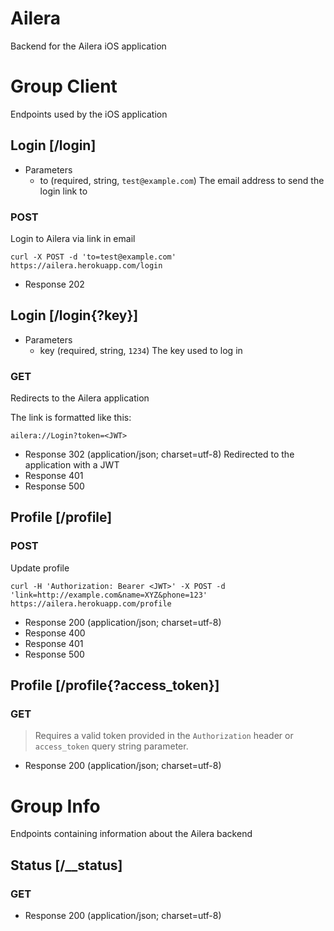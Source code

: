 # Ailera

Backend for the Ailera iOS application

# Group Client

Endpoints used by the iOS application

## Login [/login]

+ Parameters
  + to (required, string, `test@example.com`)
  The email address to send the login link to

### POST

Login to Ailera via link in email

```
curl -X POST -d 'to=test@example.com' https://ailera.herokuapp.com/login
```

+ Response 202

## Login [/login{?key}]

+ Parameters
  + key (required, string, `1234`)
  The key used to log in

### GET

Redirects to the Ailera application

The link is formatted like this:
```
ailera://Login?token=<JWT>
```

+ Response 302 (application/json; charset=utf-8)
  Redirected to the application with a JWT
+ Response 401
+ Response 500

## Profile [/profile]

### POST

Update profile

```
curl -H 'Authorization: Bearer <JWT>' -X POST -d 'link=http://example.com&name=XYZ&phone=123' https://ailera.herokuapp.com/profile
```

+ Response 200 (application/json; charset=utf-8)
+ Response 400
+ Response 401
+ Response 500

## Profile [/profile{?access_token}]

### GET

> Requires a valid token provided in the `Authorization` header or `access_token` query string parameter.

+ Response 200 (application/json; charset=utf-8)

# Group Info

Endpoints containing information about the Ailera backend

## Status [/__status]

### GET

+ Response 200 (application/json; charset=utf-8)


